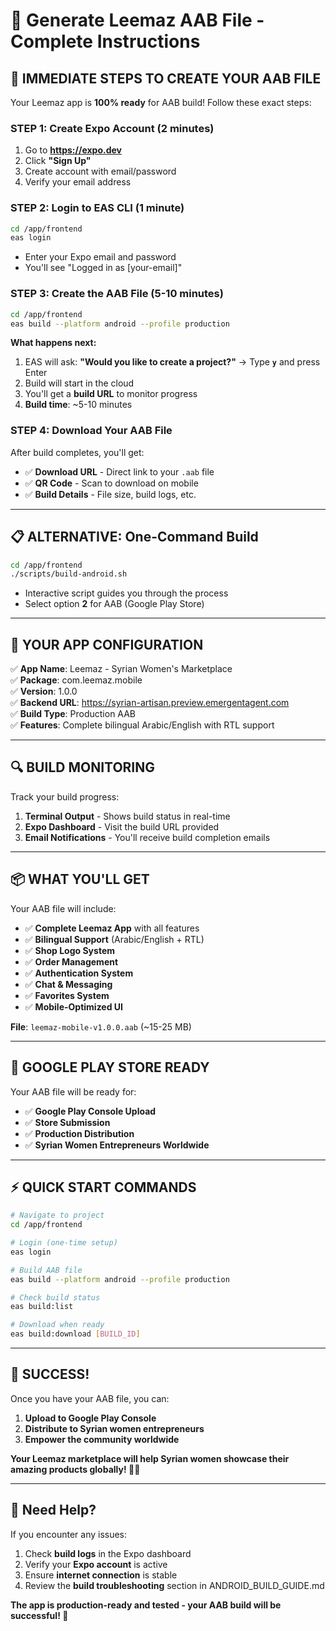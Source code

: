 # 🚀 Generate Leemaz AAB File - Complete Instructions

## 📱 **IMMEDIATE STEPS TO CREATE YOUR AAB FILE**

Your Leemaz app is **100% ready** for AAB build! Follow these exact steps:

### **STEP 1: Create Expo Account (2 minutes)**
1. Go to **https://expo.dev**
2. Click **"Sign Up"** 
3. Create account with email/password
4. Verify your email address

### **STEP 2: Login to EAS CLI (1 minute)**
```bash
cd /app/frontend
eas login
```
- Enter your Expo email and password
- You'll see "Logged in as [your-email]"

### **STEP 3: Create the AAB File (5-10 minutes)**
```bash
cd /app/frontend
eas build --platform android --profile production
```

**What happens next:**
1. EAS will ask: **"Would you like to create a project?"** → Type **`y`** and press Enter
2. Build will start in the cloud
3. You'll get a **build URL** to monitor progress
4. **Build time**: ~5-10 minutes

### **STEP 4: Download Your AAB File**

After build completes, you'll get:
- ✅ **Download URL** - Direct link to your `.aab` file
- ✅ **QR Code** - Scan to download on mobile
- ✅ **Build Details** - File size, build logs, etc.

---

## 📋 **ALTERNATIVE: One-Command Build**

```bash
cd /app/frontend
./scripts/build-android.sh
```
- Interactive script guides you through the process
- Select option **2** for AAB (Google Play Store)

---

## 📱 **YOUR APP CONFIGURATION**

✅ **App Name**: Leemaz - Syrian Women's Marketplace  
✅ **Package**: com.leemaz.mobile  
✅ **Version**: 1.0.0  
✅ **Backend URL**: https://syrian-artisan.preview.emergentagent.com  
✅ **Build Type**: Production AAB  
✅ **Features**: Complete bilingual Arabic/English with RTL support  

---

## 🔍 **BUILD MONITORING**

Track your build progress:
1. **Terminal Output** - Shows build status in real-time
2. **Expo Dashboard** - Visit the build URL provided
3. **Email Notifications** - You'll receive build completion emails

---

## 📦 **WHAT YOU'LL GET**

Your AAB file will include:
- ✅ **Complete Leemaz App** with all features
- ✅ **Bilingual Support** (Arabic/English + RTL)
- ✅ **Shop Logo System** 
- ✅ **Order Management**
- ✅ **Authentication System**
- ✅ **Chat & Messaging**
- ✅ **Favorites System**
- ✅ **Mobile-Optimized UI**

**File**: `leemaz-mobile-v1.0.0.aab` (~15-25 MB)

---

## 🚀 **GOOGLE PLAY STORE READY**

Your AAB file will be ready for:
- ✅ **Google Play Console Upload**
- ✅ **Store Submission**
- ✅ **Production Distribution**
- ✅ **Syrian Women Entrepreneurs Worldwide**

---

## ⚡ **QUICK START COMMANDS**

```bash
# Navigate to project
cd /app/frontend

# Login (one-time setup)
eas login

# Build AAB file
eas build --platform android --profile production

# Check build status
eas build:list

# Download when ready
eas build:download [BUILD_ID]
```

---

## 🎉 **SUCCESS!**

Once you have your AAB file, you can:
1. **Upload to Google Play Console**
2. **Distribute to Syrian women entrepreneurs**
3. **Empower the community worldwide**

**Your Leemaz marketplace will help Syrian women showcase their amazing products globally! 🦋✨**

---

## 💬 **Need Help?**

If you encounter any issues:
1. Check **build logs** in the Expo dashboard
2. Verify your **Expo account** is active
3. Ensure **internet connection** is stable
4. Review the **build troubleshooting** section in ANDROID_BUILD_GUIDE.md

**The app is production-ready and tested - your AAB build will be successful! 🚀**